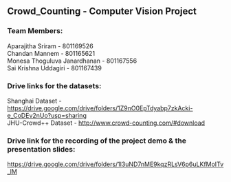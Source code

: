 ## Crowd_Counting - Computer Vision Project

### Team Members:
Aparajitha Sriram - 801169526 <br />
Chandan Mannem - 801165621 <br />
Monesa Thoguluva Janardhanan - 801167556 <br />
Sai Krishna Uddagiri - 801167439 <br />

### Drive links for the datasets:
Shanghai Dataset    - https://drive.google.com/drive/folders/1Z9nO0EpTdyabp7zkAcki-e_CoDEv2nUo?usp=sharing <br />
JHU-Crowd++ Dataset - http://www.crowd-counting.com/#download <br />

### Drive link for the recording of the project demo & the presentation slides:
https://drive.google.com/drive/folders/1l3uND7nME9kqzRLsV6p6uLKfMoITv_lM
